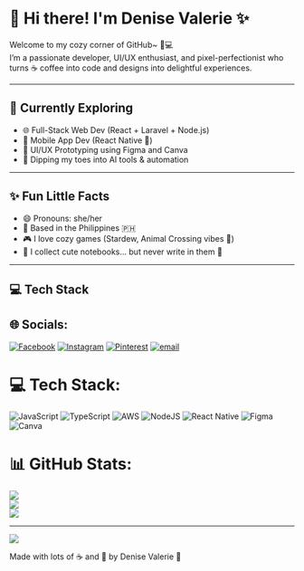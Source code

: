 # 🌸 Hi there! I'm Denise Valerie ✨

Welcome to my cozy corner of GitHub~ 🐰💻  
I’m a passionate developer, UI/UX enthusiast, and pixel-perfectionist who turns ☕ coffee into code and designs into delightful experiences.

---

## 🌱 Currently Exploring
- 🌐 Full-Stack Web Dev (React + Laravel + Node.js)
- 📱 Mobile App Dev (React Native 💙)
- 🎨 UI/UX Prototyping using Figma and Canva
- 🤖 Dipping my toes into AI tools & automation

---

## ✨ Fun Little Facts
- 😄 Pronouns: she/her
- 📍 Based in the Philippines 🇵🇭
- 🎮 I love cozy games (Stardew, Animal Crossing vibes 🍓)
- 💌 I collect cute notebooks… but never write in them 🙈

---

## 💻 Tech Stack

## 🌐 Socials:
[![Facebook](https://img.shields.io/badge/Facebook-%231877F2.svg?logo=Facebook&logoColor=white)](https://facebook.com/denise.alin.3) [![Instagram](https://img.shields.io/badge/Instagram-%23E4405F.svg?logo=Instagram&logoColor=white)](https://instagram.com/spring.strawberry) [![Pinterest](https://img.shields.io/badge/Pinterest-%23E60023.svg?logo=Pinterest&logoColor=white)](https://pinterest.com/denisevaleriealin) [![email](https://img.shields.io/badge/Email-D14836?logo=gmail&logoColor=white)](mailto:denisevaleriealin30@gmail.com) 

# 💻 Tech Stack:
![JavaScript](https://img.shields.io/badge/javascript-%23323330.svg?style=for-the-badge&logo=javascript&logoColor=%23F7DF1E) ![TypeScript](https://img.shields.io/badge/typescript-%23007ACC.svg?style=for-the-badge&logo=typescript&logoColor=white) ![AWS](https://img.shields.io/badge/AWS-%23FF9900.svg?style=for-the-badge&logo=amazon-aws&logoColor=white) ![NodeJS](https://img.shields.io/badge/node.js-6DA55F?style=for-the-badge&logo=node.js&logoColor=white) ![React Native](https://img.shields.io/badge/react_native-%2320232a.svg?style=for-the-badge&logo=react&logoColor=%2361DAFB) ![Figma](https://img.shields.io/badge/figma-%23F24E1E.svg?style=for-the-badge&logo=figma&logoColor=white) ![Canva](https://img.shields.io/badge/Canva-%2300C4CC.svg?style=for-the-badge&logo=Canva&logoColor=white)
# 📊 GitHub Stats:
![](https://github-readme-stats.vercel.app/api?username=denisecutie&theme=merko&hide_border=false&include_all_commits=true&count_private=true)<br/>
![](https://nirzak-streak-stats.vercel.app/?user=denisecutie&theme=merko&hide_border=false)<br/>
![](https://github-readme-stats.vercel.app/api/top-langs/?username=denisecutie&theme=merko&hide_border=false&include_all_commits=true&count_private=true&layout=compact)

---
[![](https://visitcount.itsvg.in/api?id=denisecutie&icon=0&color=0)](https://visitcount.itsvg.in)

<!-- Proudly created with GPRM ( https://gprm.itsvg.in ) -->

Made with lots of ☕ and 🍓 by Denise Valerie 🫶 
